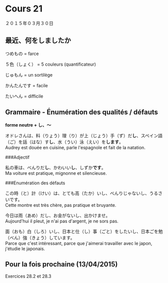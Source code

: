 Cours 21
==========

２０１５年０３月３０日

最近、何をしましたか
------------

つめもの = farce

５色（しょく） = 5 couleurs (quantificateur)

じゅもん = un sortilège

かんたんです = facile

たいへん  = difficile

Grammaire - Énumération des qualités / défauts
-----------------------

**forme neutre + し、〜**

オドレさんは、料（りょう）理（り）が上（じょう）手（ず）だ**し**、スペイン語（ご）を話（はな）す**し**、水（うい）泳（えい）を**します**。    
Audrey est douée en cuisine, parle l'espagnole et fait de la natation.

###Adjectif

私の車は、べんりだ**し**、かわいい**し**、しずか**です**。   
Ma voiture est pratique, mignonne et silencieuse.

###Enumération des défauts

この時（と）計（けい）は、とても高（たか）いし、べんりじゃないし、うるさいです。    
Cette montre est très chère, pas pratique et bruyante.

今日は雨（あめ）だし、お金がないし、出かけませ。    
Aujourd'hui il pleut, je n'ai pas d'argent, je ne sors pas.

面（おも）白（しろ）いし、日本と仕（し）事（ごと）をしたいし、日本ごを勉（べん）強（きょう）しています。    
Parce que c'est intéressant, parce que j'aimerai travailler avec le japon, j'étudie le japonais.

Pour la fois prochaine (13/04/2015)
---------------

Exercices 28.2 et 28.3